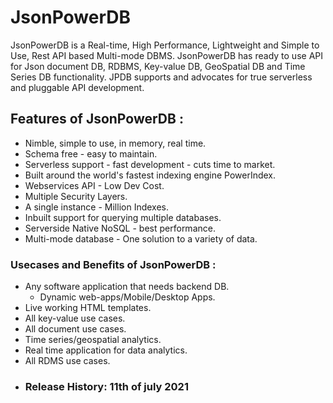 # JsonPowerDB
JsonPowerDB is a Real-time, High Performance, Lightweight and Simple to Use, Rest API based Multi-mode DBMS. JsonPowerDB has ready to use API for Json document DB, RDBMS, Key-value DB, GeoSpatial DB and Time Series DB functionality. JPDB supports and advocates for true serverless and pluggable API development.
## Features of JsonPowerDB : 
* Nimble, simple to use, in memory, real time.
* Schema free - easy to maintain.
* Serverless support - fast development - cuts time to market.
* Built around the world's fastest indexing engine PowerIndex.
* Webservices API - Low Dev Cost.
* Multiple Security Layers.
* A single instance - Million Indexes.
* Inbuilt support for querying multiple databases.
* Serverside Native NoSQL - best performance.
* Multi-mode database - One solution to a variety of data.
### Usecases and Benefits of JsonPowerDB :
* Any software application that needs backend DB. 
  * Dynamic web-apps/Mobile/Desktop Apps.
* Live working HTML templates.
* All key-value use cases.
* All document use cases.
* Time series/geospatial analytics.
* Real time application for data analytics.
* All RDMS use cases.
* ### Release History: 11th of july 2021
